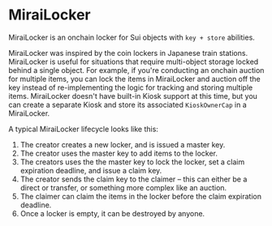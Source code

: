 # MiraiLocker

MiraiLocker is an onchain locker for Sui objects with `key + store` abilities.

MiraiLocker was inspired by the coin lockers in Japanese train stations. MiraiLocker is useful for situations that require multi-object storage locked behind a single object. For example, if you're conducting an onchain auction for multiple items, you can lock the items in MiraiLocker and auction off the key instead of re-implementing the logic for tracking and storing multiple items. MiraiLocker doesn't have built-in Kiosk support at this time, but you can create a separate Kiosk and store its associated `KioskOwnerCap` in a MiraiLocker.

A typical MiraiLocker lifecycle looks like this:

1. The creator creates a new locker, and is issued a master key.
2. The creator uses the master key to add items to the locker.
3. The creators uses the the master key to lock the locker, set a claim expiration deadline, and issue a claim key.
4. The creator sends the claim key to the claimer – this can either be a direct or transfer, or something more complex like an auction.
5. The claimer can claim the items in the locker before the claim expiration deadline.
6. Once a locker is empty, it can be destroyed by anyone.
